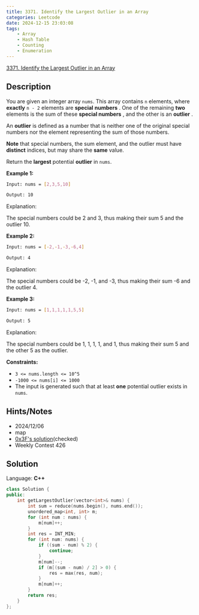 ```yaml
---
title: 3371. Identify the Largest Outlier in an Array
categories: Leetcode
date: 2024-12-15 23:03:08
tags:
    - Array
    - Hash Table
    - Counting
    - Enumeration
---
```


[3371. Identify the Largest Outlier in an Array](https://leetcode.com/problems/identify-the-largest-outlier-in-an-array/description/)

## Description

You are given an integer array `nums`. This array contains `n` elements, where **exactly**  `n - 2` elements are **special** **numbers** . One of the remaining **two**  elements is the sum of these **special numbers** , and the other is an **outlier** .

An **outlier**  is defined as a number that is neither one of the original special numbers nor the element representing the sum of those numbers.

**Note**  that special numbers, the sum element, and the outlier must have **distinct**  indices, but may share the **same**  value.

Return the **largest** potential **outlier**  in `nums`.

**Example 1:**

```bash
Input: nums = [2,3,5,10]

Output: 10
```

Explanation:

The special numbers could be 2 and 3, thus making their sum 5 and the outlier 10.

**Example 2:**

```bash
Input: nums = [-2,-1,-3,-6,4]

Output: 4
```

Explanation:

The special numbers could be -2, -1, and -3, thus making their sum -6 and the outlier 4.

**Example 3:**

```bash
Input: nums = [1,1,1,1,1,5,5]

Output: 5
```

Explanation:

The special numbers could be 1, 1, 1, 1, and 1, thus making their sum 5 and the other 5 as the outlier.

**Constraints:**

- `3 <= nums.length <= 10^5`
- `-1000 <= nums[i] <= 1000`
- The input is generated such that at least **one**  potential outlier exists in `nums`.

## Hints/Notes

- 2024/12/06
- map
- [0x3F's solution](https://leetcode.cn/problems/identify-the-largest-outlier-in-an-array/solutions/3006328/mei-ju-yi-chang-zhi-pythonjavacgo-by-end-wb3g/)(checked)
- Weekly Contest 426

## Solution

Language: **C++**

```C++
class Solution {
public:
    int getLargestOutlier(vector<int>& nums) {
        int sum = reduce(nums.begin(), nums.end());
        unordered_map<int, int> m;
        for (int num : nums) {
            m[num]++;
        }
        int res = INT_MIN;
        for (int num: nums) {
            if ((sum - num) % 2) {
                continue;
            }
            m[num]--;
            if (m[(sum - num) / 2] > 0) {
                res = max(res, num);
            }
            m[num]++;
        }
        return res;
    }
};
```
